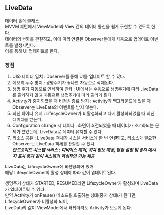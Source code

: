 ## LiveData
데이터 홀더 클래스.  
MVVM 패턴에서 ViewModel과 View 간의 데이터 통신을 쉽게 구현할 수 있도록 한다.  
데이터의 변화를 관찰하고, 이에 따라 연결된 Observer들에게 자동으로 업데이트 이벤트를 발생시킨다.  
이를 통해 UI 업데이트를 한다.  

### 장점
1. UI와 데이터 일치 : Observer를 통해 UI를 업데이트 할 수 있다.
2. 메모리 누수 방지 : 생명주기가 끝나면 자동으로 삭제된다.
3. 생명 주기 자동으로 인식하여 관리 : UI에서는 수동으로 생명주기에 따라 LiveData를 관리하지 않고 자동으로 생명주기에 따라 관리가 된다.
4. Activity가 중지되었을 때 비정상 종료 방지 : Activity가 백그라운드에 있을 때 Observer는 LiveData의 이벤트를 받지 않는다.
5. 최신 데이터 유지 : LifecycleOwner가 비활성화되고 다시 활성화되었을 때 최신 데이터를 받는다.
6. Configuration change 시 데이터 : 화면이 회전되었을 때 데이터가 초기화되는 문제가 있었는데, LiveData로 데이터 유지할 수 있다.
7. 리소스 공유 : LiveData 객체가 시스템 서비스에 한 번 연결되고, 리소스가 필요한 Observer는 LiveData 객체를 관찰할 수 있다.  
***안드로이드 시스템 서비스 : 디바이스 제어, 위치 정보 제공, 알람 설정 및 통지 메시지 표시 등과 같이 시스템의 핵심적인 기능 제공***

LiveData는 LifecycleOwner에 바인딩되어 있어,  
해당 LifecycleOwner의 활성 상태에 따라 값이 업데이트된다.  
  
생명주기 상태가 STARTED, RESUMED라면 LifecycleOwner가 활성되며 LiveData가 업데이트될 수 있다.  
만약 Activity가 onPause() 메소드를 호출하는 상태(중지 상태)가 된다면,  
LifecycleOwner가 비활성화 되어,  
LiveData의 값이 ViewModel에서 바뀌더라도 Activity가 모르게 된다.  

